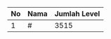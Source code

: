 | No | Nama            | Jumlah Level |
|----|-----------------|--------------|
| 1  | #    |    3515        |
